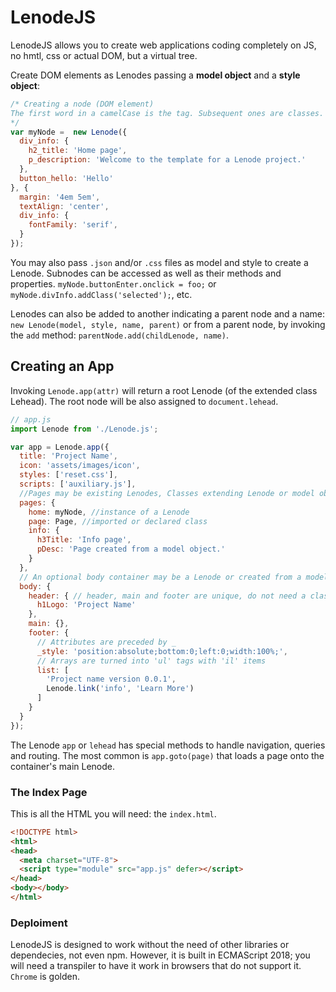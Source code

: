# LenodeJS
LenodeJS allows you to create web applications coding completely on JS, no hmtl, css or actual DOM, but a virtual tree.

Create DOM elements as Lenodes passing a **model object** and a **style object**:
```js
/* Creating a node (DOM element) 
The first word in a camelCase is the tag. Subsequent ones are classes. You may also use _ as in 'div_info'
*/
var myNode =  new Lenode({
  div_info: {
    h2_title: 'Home page',
    p_description: 'Welcome to the template for a Lenode project.'
  },
  button_hello: 'Hello'
}, {
  margin: '4em 5em',
  textAlign: 'center',
  div_info: {
    fontFamily: 'serif',
  }
});
```
You may also pass `.json` and/or `.css` files as model and style to create a Lenode. Subnodes can be accessed as well as their methods and properties. `myNode.buttonEnter.onclick = foo;` or `myNode.divInfo.addClass('selected');`, etc.

Lenodes can also be added to another indicating a parent node and a name: `new Lenode(model, style, name, parent)` or from a parent node, by invoking the `add` method: `parentNode.add(childLenode, name)`.

## Creating an App
Invoking `Lenode.app(attr)` will return a root Lenode (of the extended class Lehead). The root node will be also assigned to `document.lehead`.
```js
// app.js
import Lenode from './Lenode.js';

var app = Lenode.app({
  title: 'Project Name',
  icon: 'assets/images/icon',
  styles: ['reset.css'],
  scripts: ['auxiliary.js'],
  //Pages may be existing Lenodes, Classes extending Lenode or model objects to be turned Lenodes
  pages: {
    home: myNode, //instance of a Lenode
    page: Page, //imported or declared class
    info: {
      h3Title: 'Info page',
      pDesc: 'Page created from a model object.'
    }
  },
  // An optional body container may be a Lenode or created from a model obj
  body: {
    header: { // header, main and footer are unique, do not need a class
      h1Logo: 'Project Name'
    },
    main: {},
    footer: {
      // Attributes are preceded by _ 
      _style: 'position:absolute;bottom:0;left:0;width:100%;',
      // Arrays are turned into 'ul' tags with 'il' items
      list: [
        'Project name version 0.0.1',
        Lenode.link('info', 'Learn More')
      ]
    }
  }
});
```
The Lenode `app` or `lehead` has special methods to handle navigation, queries and routing. The most common is `app.goto(page)` that loads a page onto the container's main Lenode.
### The Index Page
This is all the HTML you will need: the `index.html`.
```html
<!DOCTYPE html>
<html>
<head>
  <meta charset="UTF-8">
  <script type="module" src="app.js" defer></script>
</head>
<body></body>
</html>
```
### Deploiment
LenodeJS is designed to work without the need of other libraries or dependecies, not even npm. However, it is built in ECMAScript 2018; you will need a transpiler to have it work in browsers that do not support it. `Chrome` is golden.

